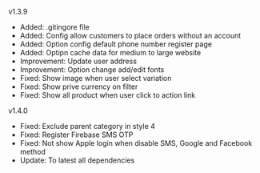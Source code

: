 v1.3.9

- Added: .gitingore file
- Added: Config allow customers to place orders without an account
- Added: Option config default phone number register page
- Added: Optipn cache data for medium to large website
- Improvement: Update user address
- Improvement: Option change add/edit fonts
- Fixed: Show image when user select variation
- Fixed: Show prive currency on filter
- Fixed: Show all product when user click to action link

v1.4.0

- Fixed: Exclude parent category in style 4
- Fixed: Register Firebase SMS OTP
- Fixed: Not show Apple login when disable SMS, Google and Facebook method
- Update: To latest all dependencies
